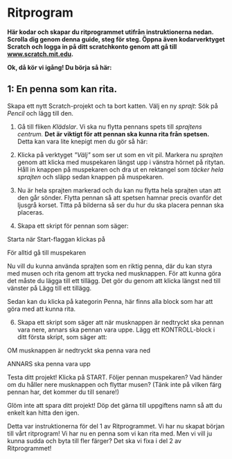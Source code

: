 # Ritprogram

**Här kodar och skapar du ritprogrammet utifrån instruktionerna nedan. Scrolla dig genom denna guide, steg för steg.
Öppna även kodarverktyget Scratch och logga in på ditt scratchkonto genom att gå till www.scratch.mit.edu.**

**Ok, då kör vi igång! Du börja så här:**

## 1: En penna som kan rita.

Skapa ett nytt Scratch-projekt och ta bort katten. Välj en ny *sprajt*: Sök på *Pencil* och lägg till den. 
 
1. Gå till fliken *Klädslar*. Vi ska nu flytta pennans spets till *sprajtens centrum.* **Det är viktigt för att pennan ska kunna rita från spetsen.** Detta kan vara lite knepigt men du gör så här: 
 
2. Klicka på verktyget *"Välj"* som ser ut som en vit pil. Markera nu *sprajten* genom att klicka med muspekaren längst upp i vänstra hörnet på ritytan. Håll in knappen på muspekaren och dra ut en rektangel som *täcker hela sprajten* och släpp sedan knappen på muspekaren. 

3. Nu är hela sprajten markerad och du kan nu flytta hela sprajten utan att den går sönder. Flytta pennan så att spetsen hamnar precis ovanför det ljusgrå korset. Titta på bilderna så ser du hur du ska placera pennan ska placeras.  

4. Skapa ett skript för pennan som säger:  

Starta när Start-flaggan klickas på  

För alltid gå till muspekaren  

  

Nu vill du kunna använda sprajten som en riktig penna, där du kan styra med musen och rita genom att trycka ned musknappen. För att kunna göra det måste du lägga till ett tillägg. Det gör du genom att klicka längst ned till vänster på Lägg till ett tillägg.  

Sedan kan du klicka på kategorin Penna, här finns alla block som har att göra med att kunna rita.  

6. Skapa ett skript som säger att när musknappen är nedtryckt ska pennan vara nere, annars ska pennan vara uppe. Lägg ett KONTROLL-block i ditt första skript, som säger att:  

OM musknappen är nedtryckt ska penna vara ned  

ANNARS ska penna vara upp 
 

   

Testa ditt projekt! Klicka på START. Följer pennan muspekaren? Vad händer om du håller nere musknappen och flyttar musen? (Tänk inte på vilken färg pennan har, det kommer du till senare!) 

Glöm inte att spara ditt projekt! Döp det gärna till uppgiftens namn så att du enkelt kan hitta den igen. 
 
Detta var instruktionerna för del 1 av Ritprogrammet. Vi har nu skapat början till vårt ritprogram! Vi har nu en penna som vi kan rita med. Men vi vill ju kunna sudda och byta till fler färger? Det ska vi fixa i del 2 av Ritprogrammet! 
